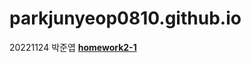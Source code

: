 # parkjunyeop0810.github.io
20221124 박준엽
[**homework2-1**](https://parkjunyeop0810.github.io/homework2-1.html)
